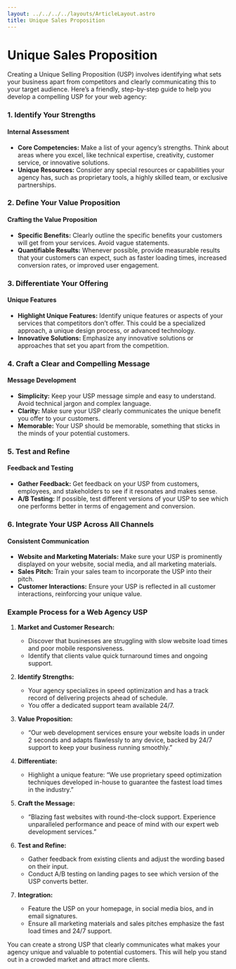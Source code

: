 ```yaml
---
layout: ../../../../layouts/ArticleLayout.astro
title: Unique Sales Proposition
---
```


# Unique Sales Proposition

Creating a Unique Selling Proposition (USP) involves identifying what sets your business apart from competitors and clearly communicating this to your target audience. Here’s a friendly, step-by-step guide to help you develop a compelling USP for your web agency:

### 1. Identify Your Strengths

#### Internal Assessment
- **Core Competencies:** Make a list of your agency’s strengths. Think about areas where you excel, like technical expertise, creativity, customer service, or innovative solutions.
- **Unique Resources:** Consider any special resources or capabilities your agency has, such as proprietary tools, a highly skilled team, or exclusive partnerships.

### 2. Define Your Value Proposition

#### Crafting the Value Proposition
- **Specific Benefits:** Clearly outline the specific benefits your customers will get from your services. Avoid vague statements.
- **Quantifiable Results:** Whenever possible, provide measurable results that your customers can expect, such as faster loading times, increased conversion rates, or improved user engagement.

### 3. Differentiate Your Offering

#### Unique Features
- **Highlight Unique Features:** Identify unique features or aspects of your services that competitors don’t offer. This could be a specialized approach, a unique design process, or advanced technology.
- **Innovative Solutions:** Emphasize any innovative solutions or approaches that set you apart from the competition.

### 4. Craft a Clear and Compelling Message

#### Message Development
- **Simplicity:** Keep your USP message simple and easy to understand. Avoid technical jargon and complex language.
- **Clarity:** Make sure your USP clearly communicates the unique benefit you offer to your customers.
- **Memorable:** Your USP should be memorable, something that sticks in the minds of your potential customers.

### 5. Test and Refine

#### Feedback and Testing
- **Gather Feedback:** Get feedback on your USP from customers, employees, and stakeholders to see if it resonates and makes sense.
- **A/B Testing:** If possible, test different versions of your USP to see which one performs better in terms of engagement and conversion.

### 6. Integrate Your USP Across All Channels

#### Consistent Communication
- **Website and Marketing Materials:** Make sure your USP is prominently displayed on your website, social media, and all marketing materials.
- **Sales Pitch:** Train your sales team to incorporate the USP into their pitch.
- **Customer Interactions:** Ensure your USP is reflected in all customer interactions, reinforcing your unique value.

### Example Process for a Web Agency USP

1. **Market and Customer Research:**
   - Discover that businesses are struggling with slow website load times and poor mobile responsiveness.
   - Identify that clients value quick turnaround times and ongoing support.

2. **Identify Strengths:**
   - Your agency specializes in speed optimization and has a track record of delivering projects ahead of schedule.
   - You offer a dedicated support team available 24/7.

3. **Value Proposition:**
   - “Our web development services ensure your website loads in under 2 seconds and adapts flawlessly to any device, backed by 24/7 support to keep your business running smoothly.”

4. **Differentiate:**
   - Highlight a unique feature: “We use proprietary speed optimization techniques developed in-house to guarantee the fastest load times in the industry.”

5. **Craft the Message:**
   - “Blazing fast websites with round-the-clock support. Experience unparalleled performance and peace of mind with our expert web development services.”

6. **Test and Refine:**
   - Gather feedback from existing clients and adjust the wording based on their input.
   - Conduct A/B testing on landing pages to see which version of the USP converts better.

7. **Integration:**
   - Feature the USP on your homepage, in social media bios, and in email signatures.
   - Ensure all marketing materials and sales pitches emphasize the fast load times and 24/7 support.

You can create a strong USP that clearly communicates what makes your agency unique and valuable to potential customers. This will help you stand out in a crowded market and attract more clients.